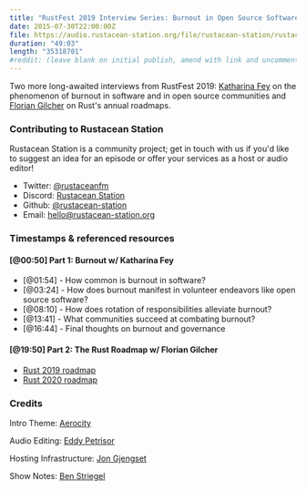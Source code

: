 ```yaml
---
title: "RustFest 2019 Interview Series: Burnout in Open Source Software; The Rust Roadmap"
date: 2015-07-30T22:00:00Z
file: https://audio.rustacean-station.org/file/rustacean-station/rustacean-station-e025-rustfest-katharina-florian.mp3
duration: "49:03"
length: "35318701"
#reddit: (leave blank on initial publish, amend with link and uncomment this line after Reddit thread has been posted)
---
```


Two more long-awaited interviews from RustFest 2019: [Katharina Fey](https://twitter.com/spacekookie) on the phenomenon of burnout in software and in open source communities and [Florian Gilcher](https://twitter.com/Argorak) on Rust's annual roadmaps.

<!--
The episode introduction goes here.
The first paragraph should ideally be short, and is used in various
places as a "short description" for the episode. Any subsequent
paragraphs show up as "expanded description".
-->

### Contributing to Rustacean Station

<!-- You can probably leave this as-is -->

Rustacean Station is a community project; get in touch with us if you'd like to suggest an idea for an episode or offer your services as a host or audio editor!

 - Twitter: [@rustaceanfm](https://twitter.com/rustaceanfm)
 - Discord: [Rustacean Station](https://discord.gg/cHc3Gyc)
 - Github: [@rustacean-station](https://github.com/rustacean-station/)
 - Email: [hello@rustacean-station.org](mailto:hello@rustacean-station.org)

### Timestamps & referenced resources

#### [@00:50] Part 1: Burnout w/ Katharina Fey

 - [@01:54] - How common is burnout in software?
 - [@03:24] - How does burnout manifest in volunteer endeavors like open source software?
 - [@08:10] - How does rotation of responsibilities alleviate burnout?
 - [@13:41] - What communities succeed at combating burnout?
 - [@16:44] - Final thoughts on burnout and governance

#### [@19:50] Part 2: The Rust Roadmap w/ Florian Gilcher

 - [Rust 2019 roadmap](https://blog.rust-lang.org/2019/04/23/roadmap.html)
 - [Rust 2020 roadmap](https://github.com/rust-lang/rfcs/blob/master/text/2857-roadmap-2020.md)

### Credits

Intro Theme: [Aerocity](https://twitter.com/AerocityMusic)

Audio Editing: [Eddy Petrisor](https://twitter.com/eddypetrisor)

Hosting Infrastructure: [Jon Gjengset](https://twitter.com/jonhoo/)

Show Notes: [Ben Striegel](https://twitter.com/bstrie)

